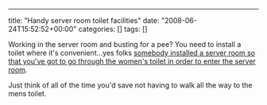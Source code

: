 ---
title: "Handy server room toilet facilities"
date: "2008-06-24T15:52:52+00:00"
categories: []
tags: []

Working in the server room and busting for a pee? You need to install a toilet where it's convenient...yes folks <a href="http://thedailywtf.com/Articles/The-Stalled-Server-Room.aspx">somebody installed a server room so that you've got to go through the women's toilet in order to enter the server room</a>.

Just think of all of the time you'd save not having to walk all the way to the mens toilet.
